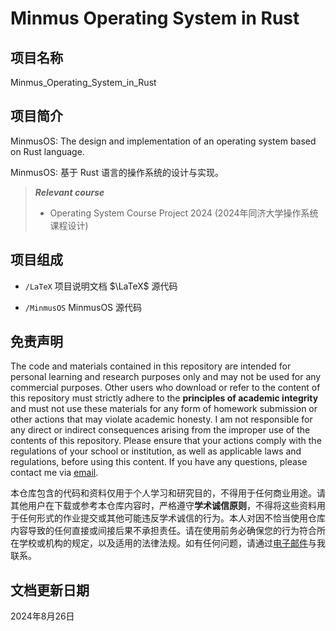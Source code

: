 # Minmus Operating System in Rust

## 项目名称

Minmus_Operating_System_in_Rust

## 项目简介

MinmusOS: The design and implementation of an operating system based on Rust language.

MinmusOS: 基于 Rust 语言的操作系统的设计与实现。

> ***Relevant course***
> * Operating System Course Project 2024 (2024年同济大学操作系统课程设计)

## 项目组成

* `/LaTeX`
项目说明文档 $\LaTeX$ 源代码

* `/MinmusOS`
MinmusOS 源代码

## 免责声明

The code and materials contained in this repository are intended for personal learning and research purposes only and may not be used for any commercial purposes. Other users who download or refer to the content of this repository must strictly adhere to the **principles of academic integrity** and must not use these materials for any form of homework submission or other actions that may violate academic honesty. I am not responsible for any direct or indirect consequences arising from the improper use of the contents of this repository. Please ensure that your actions comply with the regulations of your school or institution, as well as applicable laws and regulations, before using this content. If you have any questions, please contact me via [email](mailto:minmuslin@outlook.com).

本仓库包含的代码和资料仅用于个人学习和研究目的，不得用于任何商业用途。请其他用户在下载或参考本仓库内容时，严格遵守**学术诚信原则**，不得将这些资料用于任何形式的作业提交或其他可能违反学术诚信的行为。本人对因不恰当使用仓库内容导致的任何直接或间接后果不承担责任。请在使用前务必确保您的行为符合所在学校或机构的规定，以及适用的法律法规。如有任何问题，请通过[电子邮件](mailto:minmuslin@outlook.com)与我联系。

## 文档更新日期

2024年8月26日